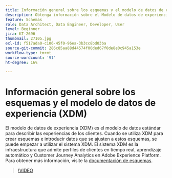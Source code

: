 ```yaml
---
title: Información general sobre los esquemas y el modelo de datos de experiencia (XDM)
description: Obtenga información sobre el Modelo de datos de experiencia (XDM), el modelo de datos estándar para describir la experiencia del cliente.
feature: Schemas
role: Data Architect, Data Engineer, Developer, User
level: Beginner
jira: KT-2696
thumbnail: 27105.jpg
exl-id: f517ada0-c106-45f0-96ea-3b3cc8bd03ba
source-git-commit: 286c85aa88d44574f00ded67f0de8e0c945a153e
workflow-type: tm+mt
source-wordcount: '91'
ht-degree: 16%

---
```


# Información general sobre los esquemas y el modelo de datos de experiencia (XDM)

El modelo de datos de experiencia (XDM) es el modelo de datos estándar para describir las experiencias de los clientes. Cuando se utiliza XDM para crear esquemas e introducir datos que se ajusten a estos esquemas, se puede empezar a utilizar el sistema XDM. El sistema XDM es la infraestructura que admite perfiles de clientes en tiempo real, aprendizaje automático y Customer Journey Analytics en Adobe Experience Platform. Para obtener más información, visite la [documentación de esquemas](https://experienceleague.adobe.com/docs/experience-platform/xdm/home.html?lang=es).

>[!VIDEO](https://video.tv.adobe.com/v/38506?learn=on&enablevpops&captions=spa)
